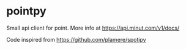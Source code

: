 # pointpy
Small api client for point. More info at https://api.minut.com/v1/docs/

Code inspired from https://github.com/plamere/spotipy
